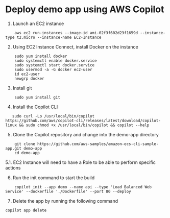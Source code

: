 # Deploy demo app using AWS Copilot

1. Launch an EC2 instance

```
    aws ec2 run-instances --image-id ami-02f3f602d23f1659d --instance-type t2.micro --instance-name EC2-Instance
```

2. Using EC2 Instance Connect, install Docker on the instance

```
    sudo yum install docker
    sudo systemctl enable docker.service
    sudo systemctl start docker.service
    sudo usermod -a -G docker ec2-user
    id ec2-user
    newgrp docker
```

3. Install git

```
    sudo yum install git
```

4. Install the Copilot CLI

```
   sudo curl -Lo /usr/local/bin/copilot https://github.com/aws/copilot-cli/releases/latest/download/copilot-linux && sudo chmod +x /usr/local/bin/copilot && copilot --help
```

5. Clone the Copilot repository and change into the demo-app directory

```
    git clone https://github.com/aws-samples/amazon-ecs-cli-sample-app.git demo-app
    cd demo-app
```

5.1. EC2 Instance will need to have a Role to be able to perform specific actions

6. Run the init command to start the build

```
    copilot init --app demo --name api --type 'Load Balanced Web Service' --dockerfile './Dockerfile' --port 80 --deploy
```

7. Delete the app by running the following command

```
copilot app delete
```
